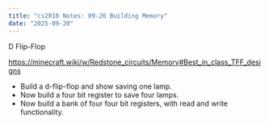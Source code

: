 ```yaml
---
title: "cs2010 Notes: 09-26 Building Memory"
date: "2025-09-20"
---
```


D Flip-Flop

https://minecraft.wiki/w/Redstone_circuits/Memory#Best_in_class_TFF_designs


- Build a d-flip-flop and show saving one lamp.
- Now build a four bit register to save four lamps.
- Now build a bank of four four bit registers, with
  read and write functionality.




